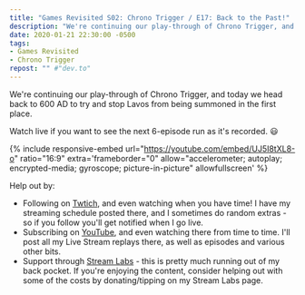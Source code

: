 ```yaml
---
title: "Games Revisited S02: Chrono Trigger / E17: Back to the Past!"
description: "We're continuing our play-through of Chrono Trigger, and today we head back to 600 AD to try and stop Lavos from being summoned in the first place."
date: 2020-01-21 22:30:00 -0500
tags:
- Games Revisited
- Chrono Trigger
repost: "" #"dev.to"
---
```


We're continuing our play-through of Chrono Trigger, and today we head back to 600 AD to try and stop Lavos from being summoned in the first place.

Watch live if you want to see the next 6-episode run as it's recorded. :smiley:
<!--more-->

{% include responsive-embed url="https://youtube.com/embed/UJ5I8tXL8-o" ratio="16:9" extra='frameborder="0" allow="accelerometer; autoplay; encrypted-media; gyroscope; picture-in-picture" allowfullscreen' %}

Help out by:
 * Following on [Twtich](https://twitch.tv/AnonJr_Live), and even watching when you have time! I have my streaming schedule posted there, and I sometimes do random extras - so if you follow you'll get notified when I go live.
 * Subscribing on [YouTube](http://www.youtube.com/channel/UCXafqhKHbkSUIrq0LAuu0tw), and even watching there from time to time. I'll post all my Live Stream replays there, as well as episodes and various other bits.
 * Support through [Stream Labs](https://streamlabs.com/anonjr_live) - this is pretty much running out of my back pocket. If you're enjoying the content, consider helping out with some of the costs by donating/tipping on my Stream Labs page.